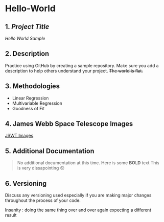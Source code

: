 # Hello-World

## 1. *Project Title*

*Hello World Sample* 

## 2. Description

Practice using GitHub by creating a sample repository. Make sure you add a description to help others understand your project.
~~The world is flat.~~ 

## 3. Methodologies 

- Linear Regression
- Multivariable Regression
- Goodness of Fit
   

## 4. James Webb Space Telescope Images 

[JSWT Images]([https://catalog.data.gov/dataset/baby-names-from-social-security-card-applications-national-level-data](https://webbtelescope.org/resource-gallery/images?Collection=First%25Images))


## 5. Additional Documentation

> No additional documentation at this time.  Here is some **BOLD** text 
> This is very dissapointing 😞


## 6. Versioning

Discuss any versioning used especially if you are making major changes throughout the process of your code.

Insanity
: doing the same thing over and over again expecting a different result 
